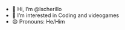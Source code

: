 - 👋 Hi, I’m @lscherillo
- 👀 I’m interested in Coding and videogames
- 😄 Pronouns: He/Him

<!---
lscherillo/lscherillo is a ✨ special ✨ repository because its `README.md` (this file) appears on your GitHub profile.
You can click the Preview link to take a look at your changes.
--->

